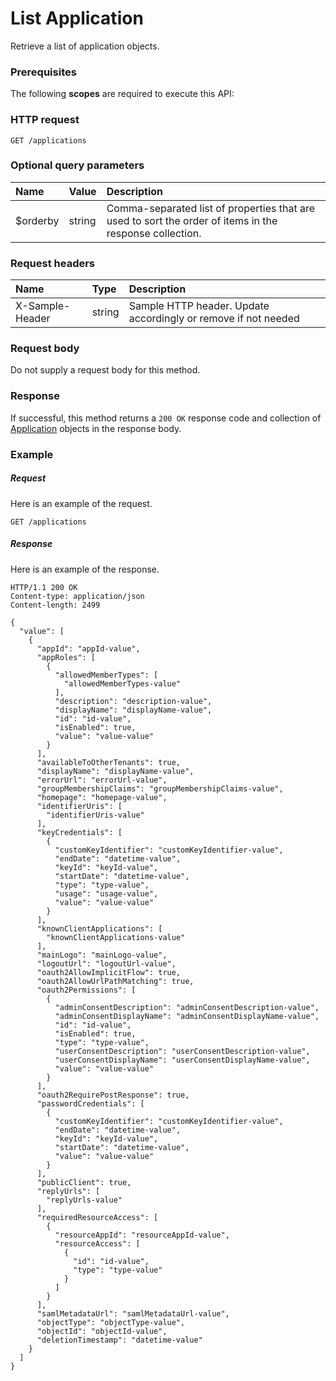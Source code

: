 # List Application

Retrieve a list of application objects.
### Prerequisites
The following **scopes** are required to execute this API: 
### HTTP request
<!-- { "blockType": "ignored" } -->
```http
GET /applications
```
### Optional query parameters
|Name|Value|Description|
|:---------------|:--------|:-------|
|$orderby|string|Comma-separated list of properties that are used to sort the order of items in the response collection.|

### Request headers
| Name       | Type | Description|
|:-----------|:------|:----------|
| X-Sample-Header  | string  | Sample HTTP header. Update accordingly or remove if not needed|

### Request body
Do not supply a request body for this method.
### Response
If successful, this method returns a `200 OK` response code and collection of [Application](../resources/application.md) objects in the response body.
### Example
##### Request
Here is an example of the request.
<!-- {
  "blockType": "request",
  "name": "get_applications"
}-->
```http
GET /applications
```
##### Response
Here is an example of the response.
<!-- {
  "blockType": "response",
  "truncated": false,
  "@odata.type": "microsoft.graph.application",
  "isCollection": true
} -->
```http
HTTP/1.1 200 OK
Content-type: application/json
Content-length: 2499

{
  "value": [
    {
      "appId": "appId-value",
      "appRoles": [
        {
          "allowedMemberTypes": [
            "allowedMemberTypes-value"
          ],
          "description": "description-value",
          "displayName": "displayName-value",
          "id": "id-value",
          "isEnabled": true,
          "value": "value-value"
        }
      ],
      "availableToOtherTenants": true,
      "displayName": "displayName-value",
      "errorUrl": "errorUrl-value",
      "groupMembershipClaims": "groupMembershipClaims-value",
      "homepage": "homepage-value",
      "identifierUris": [
        "identifierUris-value"
      ],
      "keyCredentials": [
        {
          "customKeyIdentifier": "customKeyIdentifier-value",
          "endDate": "datetime-value",
          "keyId": "keyId-value",
          "startDate": "datetime-value",
          "type": "type-value",
          "usage": "usage-value",
          "value": "value-value"
        }
      ],
      "knownClientApplications": [
        "knownClientApplications-value"
      ],
      "mainLogo": "mainLogo-value",
      "logoutUrl": "logoutUrl-value",
      "oauth2AllowImplicitFlow": true,
      "oauth2AllowUrlPathMatching": true,
      "oauth2Permissions": [
        {
          "adminConsentDescription": "adminConsentDescription-value",
          "adminConsentDisplayName": "adminConsentDisplayName-value",
          "id": "id-value",
          "isEnabled": true,
          "type": "type-value",
          "userConsentDescription": "userConsentDescription-value",
          "userConsentDisplayName": "userConsentDisplayName-value",
          "value": "value-value"
        }
      ],
      "oauth2RequirePostResponse": true,
      "passwordCredentials": [
        {
          "customKeyIdentifier": "customKeyIdentifier-value",
          "endDate": "datetime-value",
          "keyId": "keyId-value",
          "startDate": "datetime-value",
          "value": "value-value"
        }
      ],
      "publicClient": true,
      "replyUrls": [
        "replyUrls-value"
      ],
      "requiredResourceAccess": [
        {
          "resourceAppId": "resourceAppId-value",
          "resourceAccess": [
            {
              "id": "id-value",
              "type": "type-value"
            }
          ]
        }
      ],
      "samlMetadataUrl": "samlMetadataUrl-value",
      "objectType": "objectType-value",
      "objectId": "objectId-value",
      "deletionTimestamp": "datetime-value"
    }
  ]
}
```

<!-- uuid: c655d839-077b-417c-bd30-6b2b81d6e46f
2015-10-21 09:21:57 UTC -->
<!-- {
  "type": "#page.annotation",
  "description": "List Application",
  "keywords": "",
  "section": "documentation",
  "tocPath": ""
}-->